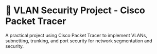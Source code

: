 # 🔐 VLAN Security Project - Cisco Packet Tracer

A practical project using Cisco Packet Tracer to implement VLANs, subnetting, trunking, and port security for network segmentation and security.
